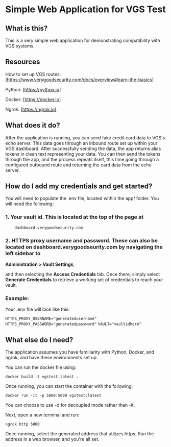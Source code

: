 # Simple Web Application for VGS Test

## What is this?

This is a very simple web application for demonstrating compatibility with VGS systems. 

## Resources

How to set up VGS routes:
[https://www.verygoodsecurity.com/docs/overview#learn-the-basics]

Python:
[https://python.io]

Docker:
[https://docker.io]

Ngrok:
[https://ngrok.io]

## What does it do?

After the application is running, you can send fake credit card data to VGS's echo server. This data goes through an inbound route set up within your VGS dashboard. After successfully sending the data, the app returns alias tokens in clean text representing your data. You can then send the tokens through the app, and the process repeats itself, this time going through a configured outbound route and returning the card data from the echo server.

## How do I add my credentials and get started?

You will need to populate the .env file, located within the app/ folder. You will need the following:

### 1. Your vault id. This is located at the top of the page at 
        dashboard.verygoodsecurity.com

### 2. HTTPS proxy username and password. These can also be located on dashboard.verygoodseurity.com by navigating the left sidebar to 

**Administration > Vault Settings**, 

and then selecting the **Access Credentials** tab. Once there, simply select **Generate Credentials** to retrieve a working set of credentials to reach your vault.

### Example:

Your .env file will look like this:


`HTTPS_PROXY_USERNAME="generatedusername"`
`HTTPS_PROXY_PASSWORD="generatedpassword"`
`VAULT="vaultidhere"`

## What else do I need?

The application assumes you have familiarity with Python, Docker, and ngrok, and have these environments set up.

You can run the docker file using:

`docker build -t vgstest:latest .`

Once running, you can start the container with the following:

`docker run -it -p 5000:5000 vgstest:latest`

You can choose to use -d for decoupled mode rather than -it.

Next, open a new terminal and run:

`ngrok http 5000`


Once running, select the generated address that utilizes https. Run the address in a web browser, and you're all set.

